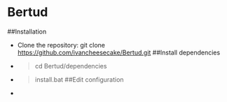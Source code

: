 # Bertud
##Installation 
* Clone the repository: git clone https://github.com/ivancheesecake/Bertud.git
##Install dependencies
* >cd Bertud/dependencies
* >install.bat
##Edit configuration
* 
